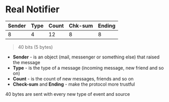 # Real Notifier

| Sender | Type | Count | Chk-sum | Ending |
|--------|------|-------|---------|--------|
|      8 |    4 |    12 |       8 |      8 |

> 40 bits (5 bytes) 

* __Sender__ - is an object (mail, messenger or something else) that raised the message
* __Type__ - is the type of a message (incoming message, new friend and so on)
* __Count__ - is the count of new messages, friends and so on
* __Check-sum__ and __Ending__ - make the protocol more trustful

40 bytes are sent with every new type of event and source


